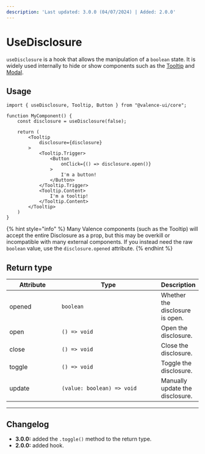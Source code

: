 ```yaml
---
description: 'Last updated: 3.0.0 (04/07/2024) | Added: 2.0.0'
---
```


# UseDisclosure

`useDisclosure` is a hook that allows the manipulation of a `boolean` state. It is widely used internally to hide or show components such as the [Tooltip](../components/overlays/tooltip.md) and [Modal](../components/overlays/modal.md).

## Usage

```tsx
import { useDisclosure, Tooltip, Button } from "@valence-ui/core";

function MyComponent() { 
    const disclosure = useDisclosure(false);

    return ( 
        <Tooltip
            disclosure={disclosure}
        >
            <Tooltip.Trigger>
                <Button
                    onClick={() => disclosure.open()}
                >
                    I'm a button!
                </Button>
            </Tooltip.Trigger>
            <Tooltip.Content>
                I'm a tooltip!
            </Tooltip.Content>
        </Tooltip>
    )
}
```

{% hint style="info" %}
Many Valence components (such as the Tooltip) will accept the entire Disclosure as a prop, but this may be overkill or incompatible with many external components. If you instead need the raw `boolean` value, use the `disclosure.opened` attribute.
{% endhint %}

## Return type

<table data-full-width="false"><thead><tr><th width="130.11726384364823">Attribute</th><th width="276">Type</th><th>Description</th></tr></thead><tbody><tr><td>opened</td><td><code>boolean</code></td><td>Whether the disclosure is open.</td></tr><tr><td>open</td><td><code>() => void</code></td><td>Open the disclosure.</td></tr><tr><td>close</td><td><code>() => void</code></td><td>Close the disclosure.</td></tr><tr><td>toggle</td><td><code>() => void</code></td><td>Toggle the disclosure.</td></tr><tr><td>update</td><td><code>(value: boolean) => void</code></td><td>Manually update the disclosure.</td></tr></tbody></table>

***

## Changelog

* **3.0.0:** added the `.toggle()` method to the return type.
* **2.0.0:** added hook.
